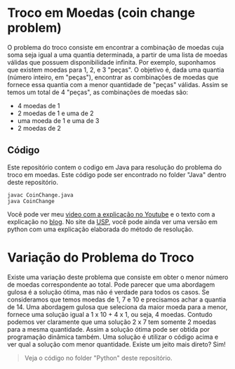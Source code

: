 # Troco em Moedas (coin change problem)

O problema do troco consiste em encontrar a combinação de moedas cuja soma seja igual a uma quantia determinada, a partir de uma lista de moedas válidas que possuem disponibilidade infinita.
Por exemplo, suponhamos que existem moedas para 1, 2, e 3 "peças".
O objetivo é, dada uma quantia (número inteiro, em "peças"), encontrar as combinações de moedas que fornece essa quantia com a menor quantidade de "peças" válidas.
Assim se temos um total de 4 "peças", as combinações de moedas são:
* 4 moedas de 1
* 2 moedas de 1 e uma de 2
* uma moeda de 1 e uma de 3
* 2 moedas de 2


## Código

Este repositório contem o codigo em Java para resolução do problema do troco em moedas. Este código pode ser encontrado no folder "Java" dentro deste repositório.



```
javac CoinChange.java
java CoinChange
```

Você pode ver meu [video com a explicação no Youtube](https://youtu.be/EGIMSyqftHc) e o texto com a explicação no [blog](http://h3dema.blogspot.com/2015/10/dp-problema-do-troco-em-moedas.html).
No site da [USP](https://panda.ime.usp.br/pythonds/static/pythonds_pt/04-Recursao/11-programacaoDinamica.html), você pode ainda ver uma versão em python com uma explicação elaborada do método de resolução.


# Variação do Problema do Troco


Existe uma variação deste problema que consiste em obter o menor número de moedas correspondente ao total. Pode parecer que uma abordagem gulosa é a solução ótima, mas não é verdade para todos os casos.
Se consideramos que temos moedas de 1, 7 e 10 e precisamos achar a quantia de 14.
Uma abordagem gulosa que seleciona da maior moeda para a menor, fornece uma solução igual a 1 x 10 + 4 x 1, ou seja, 4 moedas. Contudo podemos ver claramente que uma solução 2 x 7 tem somente 2 moedas para a mesma quantidade.
Assim a solução ótima pode ser obtida por programação dinâmica também.
Uma solução é utilizar o código acima e ver qual a solução com menor quantidade.
Existe um jeito mais direto?
Sim!

> Veja o código no folder "Python" deste repositório.